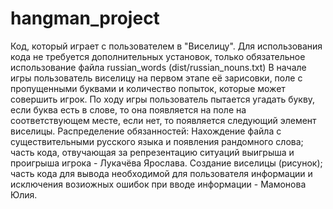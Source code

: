 # hangman_project
Код, который играет с пользователем в "Виселицу".
Для использования кода не требуется дополнительных установок, только обязательное использование файла russian_words (dist/russian_nouns.txt)
В начале игры пользователь виселицу на первом этапе её зарисовки, поле с пропущенными буквами и количество попыток, которые может совершить игрок. 
По ходу игры пользователь пытается угадать букву, если буква есть в слове, то она появляется на поле на соответствующем месте, если нет, то появляется следующий элемент виселицы.
Распределение обязанностей: 
Нахождение файла с существительными русского языка и появления рандомного слова; часть кода, отвучающая за репрезентацию ситуаций выигрыша и проигрыша игрока - Лукачёва Ярослава.
Создание виселицы (рисунок); часть кода для вывода необходимой для пользователя информации и исключения возиожных ошибок при вводе информации - Мамонова Юлия.
